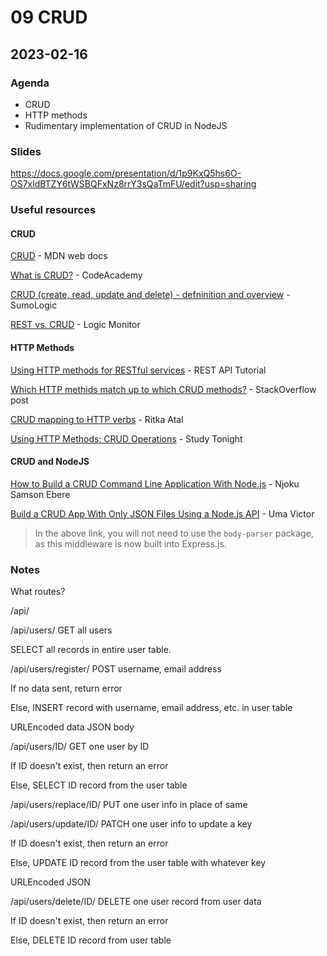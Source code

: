 # 09 CRUD

## 2023-02-16

### Agenda

- CRUD
- HTTP methods
- Rudimentary implementation of CRUD in NodeJS

### Slides

https://docs.google.com/presentation/d/1p9KxQ5hs6O-OS7xldBTZY6tWSBQFxNz8rrY3sQaTmFU/edit?usp=sharing

### Useful resources

#### CRUD

[CRUD](https://developer.mozilla.org/en-US/docs/Glossary/CRUD) - MDN web docs

[What is CRUD?](https://portal-app.production-eks.codecademy.com/article/what-is-crud) - CodeAcademy

[CRUD (create, read, update and delete) - defninition and overview](https://www.sumologic.com/glossary/crud/) - SumoLogic

[REST vs. CRUD](https://www.logicmonitor.com/blog/rest-vs-crud) - Logic Monitor

#### HTTP Methods

[Using HTTP methods for RESTful services](https://www.restapitutorial.com/lessons/httpmethods.html) - REST API Tutorial

[Which HTTP methids match up to which CRUD methods?](https://stackoverflow.com/questions/6203231/which-http-methods-match-up-to-which-crud-methods) - StackOverflow post

[CRUD mapping to HTTP verbs](https://medium.com/@ritika.atal.work/crud-mapping-to-http-verbs-354a3c0009f5) - Ritka Atal

[Using HTTP Methods: CRUD Operations](https://www.studytonight.com/rest-web-service/using-http-methods) - Study Tonight

#### CRUD and NodeJS

[How to Build a CRUD Command Line Application With Node.js](https://www.freecodecamp.org/news/how-to-build-a-command-line-application-with-nodejs/) - Njoku Samson Ebere

[Build a CRUD App With Only JSON Files Using a Node.js API](https://adevait.com/nodejs/build-a-crud-app-with-only-json-files) - Uma Victor

> In the above link, you will not need to use the `body-parser` package, as this middleware is now built into Express.js.

### Notes

What routes? 

/api/

/api/users/ GET all users

SELECT all records in entire user table.

/api/users/register/ POST username, email address

If no data sent, return error

Else, INSERT record with username, email address, etc. in user table

URLEncoded data
JSON body

/api/users/ID/ GET one user by ID

If ID doesn't exist, then return an error

Else, SELECT ID record from the user table

/api/users/replace/ID/ PUT one user info in place of same



/api/users/update/ID/ PATCH one user info to update a key 

If ID doesn't exist, then return an error

Else, UPDATE ID record from the user table with whatever key

URLEncoded
JSON

/api/users/delete/ID/ DELETE one user record from user data

If ID doesn't exist, then return an error

Else, DELETE ID record from user table

